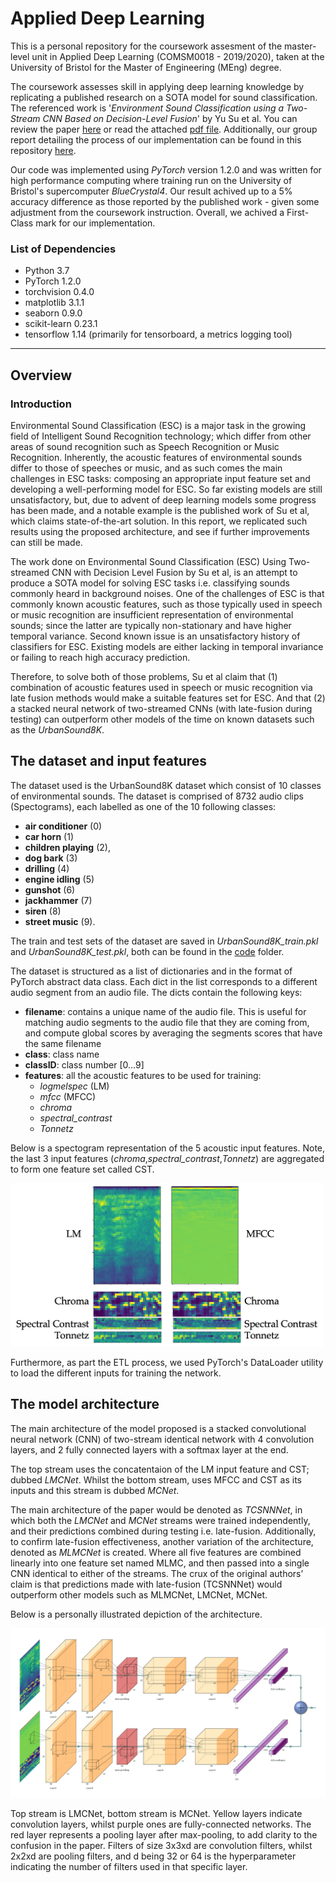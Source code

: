 # Applied Deep Learning

This is a personal repository for the coursework assesment of the master-level unit in Applied Deep Learning (COMSM0018 - 2019/2020), taken at the University of Bristol for the Master of Engineering (MEng) degree.  

The coursework assesses skill in applying deep learning knowledge by replicating a published research on a SOTA model for sound classification. The referenced work is '_Environment Sound Classification using a Two-Stream CNN Based on Decision-Level Fusion_' by Yu Su et al. You can review the paper [here](https://www.ncbi.nlm.nih.gov/pmc/articles/PMC6479959/pdf/sensors-19-01733.pdf) or read the attached [pdf file](Environmental_Sound_Classification.pdf). Additionally, our group report detailing the process of our implementation can be found in this repository [here](Applied_Deep_Learning_Coursework.pdf).

Our code was implemented using _PyTorch_ version 1.2.0 and was written for high performance computing where training run on the University of Bristol's supercomputer _BlueCrystal4_. Our result achived up to a 5% accuracy difference as those reported by the published work - given some adjustment from the coursework instruction. Overall, we achived a First-Class mark for our implementation.

### List of Dependencies
- Python 3.7
- PyTorch 1.2.0
- torchvision 0.4.0
- matplotlib 3.1.1
- seaborn 0.9.0
- scikit-learn 0.23.1
- tensorflow 1.14 (primarily for tensorboard, a metrics logging tool)

---
## Overview

### Introduction

Environmental Sound Classification (ESC) is a major task in the growing field of Intelligent Sound Recognition technology; which differ from other areas of sound recognition such as Speech Recognition or Music Recognition. Inherently, the acoustic features of environmental sounds differ to those of speeches or music, and as such comes the main challenges in ESC tasks: composing an appropriate input feature set and developing a well-performing model for ESC. So far existing models are still unsatisfactory, but, due to advent of deep learning models some progress has been made, and a notable example is the published work of Su et al, which claims state-of-the-art solution. In this report, we replicated such results using the proposed architecture, and see if further improvements can still be made.

The work done on Environmental Sound Classification (ESC) Using Two-streamed CNN with Decision Level Fusion by Su et al, is an attempt to produce a SOTA model for solving ESC tasks i.e. classifying sounds commonly heard in background noises. One of the challenges of ESC is that commonly known acoustic features, such as those typically used in speech or music recognition are insufficient representation of environmental sounds; since the latter are typically non-stationary and have higher temporal variance. Second known issue is an unsatisfactory history of classifiers for ESC. Existing models are either lacking in temporal invariance or failing to reach high accuracy prediction. 

Therefore, to solve both of those problems, Su et al claim that (1) combination of acoustic features used in speech or music recognition via late fusion methods would make a suitable features set for ESC. And that (2) a stacked neural network of two-streamed CNNs (with late-fusion during testing) can outperform other models of the time on known datasets such as the _UrbanSound8K_.

## The dataset and input features

The dataset used is the UrbanSound8K dataset which consist of 10 classes of environmental sounds. The dataset is comprised of 8732 audio clips (Spectograms), each labelled as one of the 10 following classes: 
- **air conditioner** (0) 
- **car horn** (1)
- **children playing** (2), 
- **dog bark** (3)
- **drilling** (4)
- **engine idling** (5) 
- **gunshot** (6)
- **jackhammer** (7)
- **siren** (8)
- **street music** (9).

The train and test sets of the dataset are saved in *UrbanSound8K_train.pkl* and *UrbanSound8K_test.pkl*, both can be found in the [code](/code) folder.

The dataset is structured as a list of dictionaries and in the format of PyTorch abstract data class. Each dict in the list corresponds to a different audio segment from an audio file. The dicts contain the following keys:

- **filename**: contains a unique name of the audio file. This is useful for matching audio segments to the audio file that they are coming from, and compute global scores by averaging the segments scores that have the same filename
-	**class**: class name
-	**classID**: class number  [0…9]
-	**features**: all the acoustic features to be used for training:
    - *logmelspec* (LM)
    - *mfcc* (MFCC)
    - *chroma*
    - *spectral_contrast*
    - *Tonnetz*

Below is a spectogram representation of the 5 acoustic input features. Note, the last 3 input features (*chroma*,*spectral_contrast*,*Tonnetz*) are aggregated to form one feature set called CST.

<!-- ![Inputs](/figures/input_features.png)  -->
<img src="/figures/input_features.png" alt="input" width="500"/>

Furthermore, as part the ETL process, we used PyTorch's DataLoader utility to load the different inputs for training the network.

## The model architecture

The main architecture of the model proposed is a stacked convolutional neural network (CNN) of two-stream identical network with 4 convolution layers, and 2 fully connected layers with a softmax layer at the end. 

The top stream uses the concatentaion of the LM input feature and CST; dubbed *LMCNet*. Whilst the bottom stream, uses MFCC and CST as its inputs and this stream is dubbed *MCNet*.

The main architecture of the paper would be denoted as *TCSNNNet*, in which both the *LMCNet* and *MCNet* streams were trained independently, and their predictions
combined during testing i.e. late-fusion. Additionally,
to confirm late-fusion effectiveness, another variation of the
architecture, denoted as *MLMCNet* is created. Where all five
features are combined linearly into one feature set named
MLMC, and then passed into a single CNN identical to either
of the streams. The crux of the original authors’ claim is that predictions made with late-fusion (TCSNNNet) would outperform other models such as MLMCNet, LMCNet, MCNet.

Below is a personally illustrated depiction of the architecture.

![Architecture](/figures/architecture.png)

Top stream is LMCNet, bottom stream is MCNet. Yellow layers indicate convolution layers, whilst purple ones are fully-connected networks. The red layer represents a pooling layer after max-pooling, to add clarity to the confusion in the paper. Filters of size 3x3xd are convolution filters, whilst 2x2xd are pooling filters, and d being 32 or 64 is the hyperparameter indicating the number of filters used in that specific layer.




